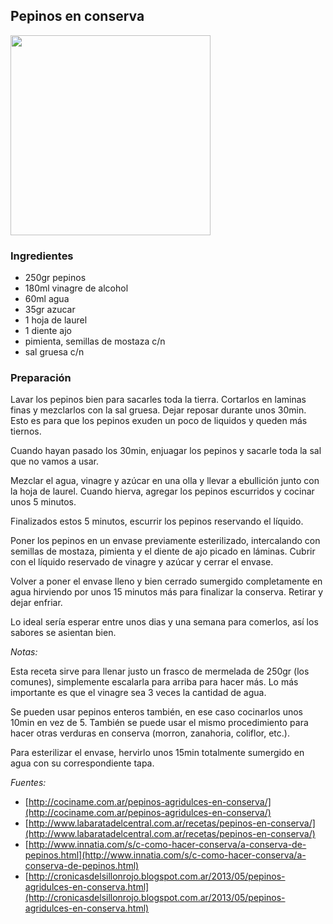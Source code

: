 ## Pepinos en conserva

<div class="image">
  <img src="https://i.imgur.com/RJVogBb.jpg" height=320/>
  <div class="caption"></div>
</div>

### Ingredientes

  * 250gr pepinos
  * 180ml vinagre de alcohol
  * 60ml agua
  * 35gr azucar
  * 1 hoja de laurel
  * 1 diente ajo
  * pimienta, semillas de mostaza c/n
  * sal gruesa c/n

### Preparación
Lavar los pepinos bien para sacarles toda la tierra. Cortarlos en laminas finas
y mezclarlos con la sal gruesa. Dejar reposar durante unos 30min. Esto es para
que los pepinos exuden un poco de liquidos y queden más tiernos.

Cuando hayan pasado los 30min, enjuagar los pepinos y sacarle toda la sal que no
vamos a usar.

Mezclar el agua, vinagre y azúcar en una olla y llevar a ebullición junto con la
hoja de laurel. Cuando hierva, agregar los pepinos escurridos y cocinar unos 5
minutos.

Finalizados estos 5 minutos, escurrir los pepinos reservando el líquido.

Poner los pepinos en un envase previamente esterilizado, intercalando con semillas
de mostaza, pimienta y el diente de ajo picado en láminas. Cubrir con el líquido
reservado de vinagre y azúcar y cerrar el envase.

Volver a poner el envase lleno y bien cerrado sumergido completamente en agua
hirviendo por unos 15 minutos más para finalizar la conserva. Retirar y dejar
enfriar.

Lo ideal sería esperar entre unos dias y una semana para comerlos, así los sabores
se asientan bien.

*Notas:*

Esta receta sirve para llenar justo un frasco de mermelada de 250gr (los comunes),
simplemente escalarla para arriba para hacer más. Lo más importante es que el
vinagre sea 3 veces la cantidad de agua.

Se pueden usar pepinos enteros también, en ese caso cocinarlos unos 10min en vez
de 5. También se puede usar el mismo procedimiento para hacer otras verduras en
conserva (morron, zanahoria, coliflor, etc.).

Para esterilizar el envase, hervirlo unos 15min totalmente sumergido en agua con
su correspondiente tapa.

*Fuentes:*
  * [http://cociname.com.ar/pepinos-agridulces-en-conserva/](http://cociname.com.ar/pepinos-agridulces-en-conserva/)
  * [http://www.labaratadelcentral.com.ar/recetas/pepinos-en-conserva/](http://www.labaratadelcentral.com.ar/recetas/pepinos-en-conserva/)
  * [http://www.innatia.com/s/c-como-hacer-conserva/a-conserva-de-pepinos.html](http://www.innatia.com/s/c-como-hacer-conserva/a-conserva-de-pepinos.html)
  * [http://cronicasdelsillonrojo.blogspot.com.ar/2013/05/pepinos-agridulces-en-conserva.html](http://cronicasdelsillonrojo.blogspot.com.ar/2013/05/pepinos-agridulces-en-conserva.html)
